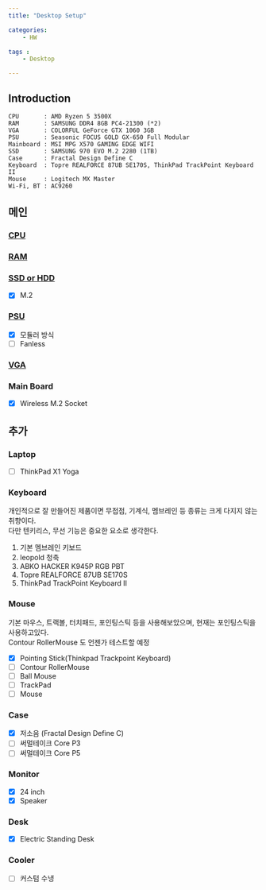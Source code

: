 ```yaml
---
title: "Desktop Setup"

categories:
    - HW

tags :
    - Desktop

---
```


## Introduction

    CPU       : AMD Ryzen 5 3500X
    RAM       : SAMSUNG DDR4 8GB PC4-21300 (*2)
    VGA       : COLORFUL GeForce GTX 1060 3GB
    PSU       : Seasonic FOCUS GOLD GX-650 Full Modular
    Mainboard : MSI MPG X570 GAMING EDGE WIFI 
    SSD       : SAMSUNG 970 EVO M.2 2280 (1TB)
    Case      : Fractal Design Define C
    Keyboard  : Topre REALFORCE 87UB SE170S, ThinkPad TrackPoint Keyboard II
    Mouse     : Logitech MX Master
    Wi-Fi, BT : AC9260


## 메인
### [CPU](https://www.cpubenchmark.net/)  

### [RAM](https://www.memorybenchmark.net/)  

### [SSD or HDD](https://www.harddrivebenchmark.net/)  
- [X] M.2

### [PSU](https://outervision.com/power-supply-calculator)  
- [X] 모듈러 방식
- [ ] Fanless

### [VGA](https://www.videocardbenchmark.net/)  

### Main Board
- [X] Wireless M.2 Socket  

## 추가
### Laptop
- [ ] ThinkPad X1 Yoga

### Keyboard
개인적으로 잘 만들어진 제품이면 무접점, 기계식, 멤브레인 등 종류는 크게 다지지 않는 취향이다.  
다만 텐키리스, 무선 기능은 중요한 요소로 생각한다.  

1. 기본 멤브레인 키보드
1. leopold 청축
1. ABKO HACKER K945P RGB PBT
1. Topre REALFORCE 87UB SE170S
1. ThinkPad TrackPoint Keyboard II

### Mouse
기본 마우스, 트랙볼, 터치패드, 포인팅스틱 등을 사용해보았으며, 현재는 포인팅스틱을 사용하고있다.  
Contour RollerMouse 도 언젠가 테스트할 예정  

- [X] Pointing Stick(Thinkpad Trackpoint Keyboard)
- [ ] Contour RollerMouse
- [ ] Ball Mouse
- [ ] TrackPad
- [ ] Mouse

### Case
- [X] 저소음 (Fractal Design Define C)
- [ ] 써멀테이크 Core P3
- [ ] 써멀테이크 Core P5

### Monitor
- [X] 24 inch
- [X] Speaker

### Desk
- [X] Electric Standing Desk

### Cooler
- [ ] 커스텀 수냉

